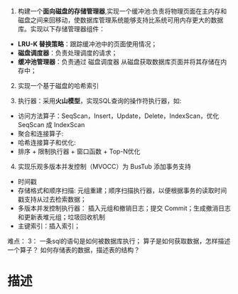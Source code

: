 1. 构建一个**面向磁盘的存储管理器**,实现一个缓冲池:负责将物理页面在主内存和磁盘之间来回移动，使数据库管理系统能够支持比系统可用内存更大的数据库。实现以下存储管理器组件：
  + **LRU-K 替换策略**：跟踪缓冲池中的页面使用情况；
  + **磁盘调度器**：负责处理调度的请求；
  + **缓冲池管理器**：负责通过 磁盘调度器 从磁盘获取数据库页面并将其存储在内存中；

2. 实现一个基于磁盘的哈希索引

3. 执行器：采用**火山模型**，实现SQL查询的操作符执行器，如:
  + 访问方法算子：SeqScan，Insert，Update，Delete，IndexScan，优化 SeqScan 成 IndexScan
  + 聚合和连接算子: 
  + 哈希连接算子和优化:
  + 排序 + 限制执行器 + 窗口函数 + Top-N优化

4. 实现乐观多版本并发控制（MVOCC）为 BusTub 添加事务支持
  - 时间戳
  - 存储格式和顺序扫描: 元组重建；顺序扫描执行器，以便根据事务的读取时间戳支持从过去检索数据；
  - 多版本并发控制执行器： 插入元组和撤销日志；提交 Commit；生成撤消日志和更新表堆元组；垃圾回收机制
  - 主键索引：插入索引；

难点：
3：
一条sql的语句是如何被数据库执行；
算子是如何获取数据，怎样描述一个算子？
如何存储表的数据，描述表的结构？


# 描述




